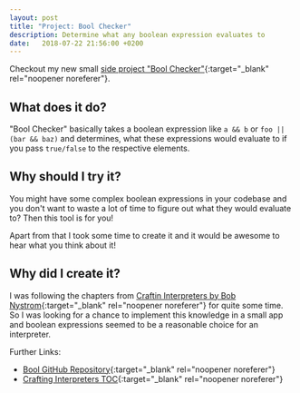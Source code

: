 ```yaml
---
layout: post
title: "Project: Bool Checker"
description: Determine what any boolean expression evaluates to
date:   2018-07-22 21:56:00 +0200
---
```


Checkout my new small [side project "Bool Checker"](https://zlypher.github.io/bool/){:target="_blank" rel="noopener noreferer"}.

## What does it do?

"Bool Checker" basically takes a boolean expression like `a && b` or `foo || (bar && baz)` and determines, what these expressions would evaluate to if you pass `true/false` to the respective elements.

## Why should I try it?

You might have some complex boolean expressions in your codebase and you don't want to waste a lot of time to figure out what they would evaluate to? Then this tool is for you!

Apart from that I took some time to create it and it would be awesome to hear what you think about it!

## Why did I create it?

I was following the chapters from [Craftin Interpreters by Bob Nystrom](http://www.craftinginterpreters.com/){:target="_blank" rel="noopener noreferer"} for quite some time. So I was looking for a chance to implement this knowledge in a small app and boolean expressions seemed to be a reasonable choice for an interpreter.

Further Links:

* [Bool GitHub Repository](https://zlypher.github.io/bool/){:target="_blank" rel="noopener noreferer"}
* [Crafting Interpreters TOC](http://www.craftinginterpreters.com/contents.html){:target="_blank" rel="noopener noreferer"}
